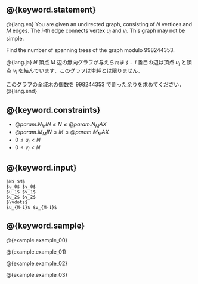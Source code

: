 ## @{keyword.statement}

@{lang.en}
You are given an undirected graph, consisting of $N$ vertices and $M$ edges. The $i$-th edge connects vertex $u_i$ and $v_i$. This graph may not be simple.

Find the number of spanning trees of the graph modulo $998244353$. 

@{lang.ja}
$N$ 頂点 $M$ 辺の無向グラフが与えられます．$i$ 番目の辺は頂点 $u_i$ と頂点 $v_i$ を結んでいます．このグラフは単純とは限りません．

このグラフの全域木の個数を $998244353$ で割った余りを求めてください．
@{lang.end}

## @{keyword.constraints}

- $@{param.N_MIN} \leq N \leq @{param.N_MAX}$
- $@{param.M_MIN} \leq M \leq @{param.M_MAX}$
- $0 \leq u_i \lt N$
- $0 \leq v_i \lt N$


## @{keyword.input}

```
$N$ $M$
$u_0$ $v_0$
$u_1$ $v_1$
$u_2$ $v_2$
$\vdots$
$u_{M-1}$ $v_{M-1}$
```

## @{keyword.sample}

@{example.example_00}

@{example.example_01}

@{example.example_02}

@{example.example_03}
